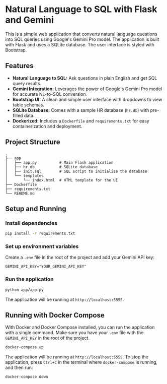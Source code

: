 # Natural Language to SQL with Flask and Gemini

This is a simple web application that converts natural language questions into SQL queries using Google's Gemini Pro model. The application is built with Flask and uses a SQLite database. The user interface is styled with Bootstrap.

## Features

*   **Natural Language to SQL:** Ask questions in plain English and get SQL query results.
*   **Gemini Integration:** Leverages the power of Google's Gemini Pro model for accurate NL-to-SQL conversion.
*   **Bootstrap UI:** A clean and simple user interface with dropdowns to view table schemas.
*   **SQLite Database:** Comes with a sample HR database (`hr.db`) with pre-filled data.
*   **Dockerized:** Includes a `Dockerfile` and `requirements.txt` for easy containerization and deployment.

## Project Structure

```
.
├── app
│   ├── app.py          # Main Flask application
│   ├── hr.db           # SQLite database
│   ├── init.sql        # SQL script to initialize the database
│   └── templates
│       └── index.html  # HTML template for the UI
├── Dockerfile
├── requirements.txt
└── README.md
```

## Setup and Running

### Install dependencies

```bash
pip install -r requirements.txt
```

### Set up environment variables

Create a `.env` file in the root of the project and add your Gemini API key:

```
GEMINI_API_KEY="YOUR_GEMINI_API_KEY"
```

### Run the application

```bash
python app/app.py
```

The application will be running at `http://localhost:5555`.

## Running with Docker Compose

With Docker and Docker Compose installed, you can run the application with a single command. Make sure you have your `.env` file with the `GEMINI_API_KEY` in the root of the project.

```bash
docker-compose up
```

The application will be running at `http://localhost:5555`. To stop the application, press `Ctrl+C` in the terminal where `docker-compose` is running, and then run:

```bash
docker-compose down
```
